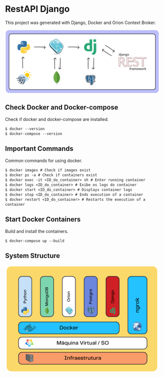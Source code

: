 # RestAPI Django

This project was generated with Django, Docker and Orion Context Broker.

![backend](backend/imd_dev_web/static/img/backend.png)

## Check Docker and Docker-compose

Check if docker and docker-compose are installed.

```shell
$ docker --version
$ docker-compose --version
```

## Important Commands

Common commands for using docker.

```shell
$ docker images # Check if images exist
$ docker ps -a # Check if containers exist
$ docker exec -it <ID_do_container> sh # Enter running container
$ docker logs <ID_do_container> # Exibe os logs do container
$ docker start <ID_do_container> # Displays container logs
$ docker stop <ID_do_container> # Ends execution of a container
$ docker restart <ID_do_container> # Restarts the execution of a container
```

## Start Docker Containers

Build and install the containers.

```shell
$ docker-compose up --build
```

## System Structure

![backend](backend/imd_dev_web/static/img/sistema.png)